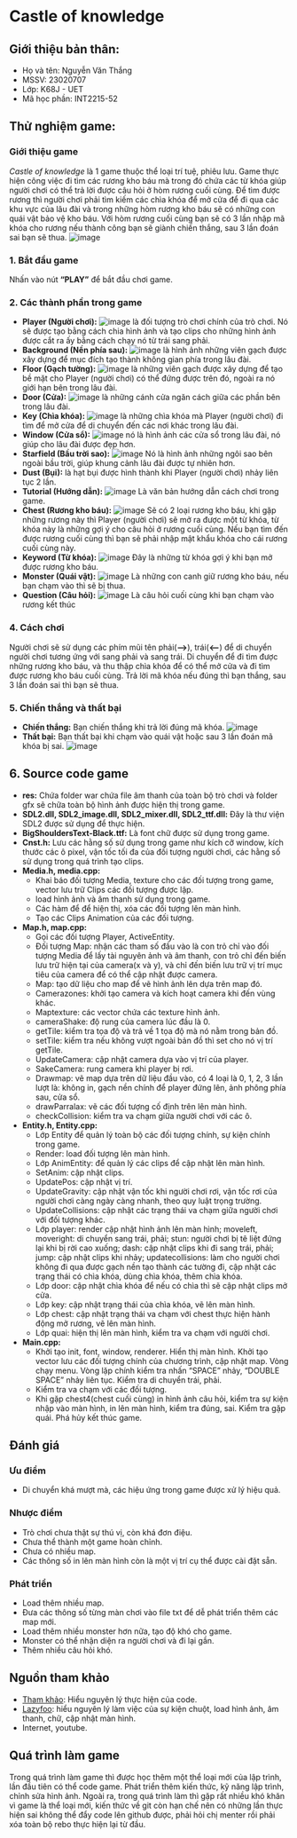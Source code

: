 # Castle of knowledge
## Giới thiệu bản thân:
- Họ và tên: Nguyễn Văn Thắng
- MSSV: 23020707
- Lớp: K68J - UET
- Mã học phần: INT2215-52

## Thử nghiệm game: 
### Giới thiệu game
*Castle of knowledge* là 1 game thuộc thể loại trí tuệ, phiêu lưu. Game thực hiện công việc đi tìm các rương kho báu mà trong đó chứa các từ khóa giúp người chơi có thể trả lời được câu hỏi ở hòm rương cuối cùng. Để tìm được rương thì người chơi phải tìm kiếm các chìa khóa để mở cửa để đi qua các khu vực của lâu đài và trong những hòm rương kho báu sẽ có những con quái vật bảo vệ kho báu. Với hòm rương cuối cùng bạn sẽ có 3 lần nhập mã khóa cho rương nếu thành công bạn sẽ giành chiến thắng, sau 3 lần đoán sai bạn sẽ thua.
![image](./readme/menu.png)

### 1. Bắt đầu game
Nhấn vào nút **“PLAY”** để bắt đầu chơi game.

### 2. Các thành phần trong game
- **Player (Người chơi):** ![image](./readme/player.png) là đối tượng trò chơi chính của trò chơi. Nó sẽ được tạo bằng cách chia hình ảnh và tạo clips cho những hình ảnh được cắt ra ấy bằng cách chạy nó từ trái sang phải.
- **Background (Nền phía sau):** ![image](./readme/background.png)   là hình ảnh những viên gạch được xây dựng để mục đích tạo thành không gian phía trong lâu đài.
- **Floor (Gạch tường):** ![image](./readme/floor.png)  là những viên gạch được xây dựng để tạo bề mặt cho Player (người chơi) có thể đứng được trên đó, ngoài ra nó giới hạn bên trong lâu đài.
- **Door (Cửa):** ![image](./readme/door.png) là những cánh cửa ngăn cách giữa các phần bên trong lâu đài.
- **Key (Chìa khóa):** ![image](./readme/key.png)  là những chìa khóa mà Player (người chơi) đi tìm để mở cửa để di chuyển đến các nơi khác trong lâu đài.
- **Window (Cửa sổ):** ![image](./readme/window.png)  nó là hình ảnh các cửa sổ trong lâu đài, nó giúp cho lâu đài được đẹp hơn.
- **Starfield (Bầu trời sao):** ![image](./readme/starfield.png)  Nó là hình ảnh những ngôi sao bên ngoài bầu trời, giúp khung cảnh lâu đài được tự nhiên hơn.
- **Dust (Bụi):** là hạt bụi được hình thành khi Player (người chơi) nhảy liên tục 2 lần.
- **Tutorial (Hướng dẫn):** ![image](./readme/tutorial.png)  Là văn bản hướng dẫn cách chơi trong game.
- **Chest (Rương kho báu):** ![image](./readme/rương1.png) Sẽ có 2 loại rương kho báu, khi gặp những rương này thì Player (người chơi) sẽ mở ra được một từ khóa, từ khóa này là những gợi ý cho câu hỏi ở rương cuối cùng. Nếu bạn tìm đến được rương cuối cùng thì bạn sẽ phải nhập mật khẩu khóa cho cái rương cuối cùng này.
- **Keyword (Từ khóa):** ![image](./readme/sao2.png) Đây là những từ khóa gợi ý khi bạn mở được rương kho báu.
- **Monster (Quái vật):** ![image](./readme/quai.png) Là những con canh giữ rương kho báu, nếu bạn chạm vào thì sẽ bị thua.
- **Question (Câu hỏi):** ![image](./readme/question.png) Là câu hỏi cuối cùng khi bạn chạm vào rương kết thúc

### 4. Cách chơi
Người chơi sẽ sử dụng các phím mũi tên phải(**-->**), trái(**<--**) để di chuyển người chơi tương ứng với sang phải và sang trái. Di chuyển để đi tìm được những rương kho báu, và thu thập chìa khóa để có thể mở cửa và đi tìm được rương kho báu cuối cùng. Trả lời mã khóa nếu đúng thì bạn thắng, sau 3 lần đoán sai thì bạn sẽ thua.

### 5. Chiến thắng và thất bại
- **Chiến thắng:** Bạn chiến thắng khi trả lời đúng mã khóa.
![image](./readme/youwin.png)
- **Thất bại:** Bạn thất bại khi chạm vào quái vật hoặc sau 3 lần đoán mã khóa bị sai.
![image](./readme/gameover.png)


## 6. Source code game
- **res:** Chứa folder war chứa file âm thanh của toàn bộ trò chơi và folder gfx sẽ chữa toàn bộ hình ảnh được hiện thị trong game.
- **SDL2.dll, SDL2_image.dll, SDL2_mixer.dll, SDL2_ttf.dll:** Đây là thư viện SDL2 được sử dụng để thực hiện.
- **BigShouldersText-Black.ttf:** Là font chữ được sử dụng trong game.
- **Cnst.h:** Lưu các hằng số sử dụng trong game như kích cỡ window, kích thước các ô pixel, vận tốc tối đa của đối tượng người chơi, các hằng số sử dụng trong quá trình tạo clips.
- **Media.h, media.cpp:** 
    * Khai báo đối tượng Media, texture cho các đối tượng trong game, vector lưu trữ Clips các đối tượng được lập.
    * load hình ảnh và âm thanh sử dụng trong game.
    * Các hàm để để hiện thị, xóa các đối tượng lên màn hình.
    * Tạo các Clips Animation của các đối tượng.
- **Map.h, map.cpp:** 
    * Gọi các đối tượng Player, ActiveEntity. 
    * Đối tượng Map: nhận các tham số đầu vào là con trỏ chỉ vào đối tượng Media để lấy tài nguyên ảnh và âm thanh, con trỏ chỉ đến biến lưu trữ hiện tại của camera(x và y), và chỉ đến biến lưu trữ vị trí mục tiêu của camera để có thể cập nhật được camera. 
    * Map: tạo dữ liệu cho map để vẽ hình ảnh lên dựa trên map đó. 
    * Camerazones: khởi tạo camera và kích hoạt camera khi đến vùng khác. 
    * Maptexture: các vector chứa các texture hình ảnh. 
    * cameraShake: độ rung của camera lúc đầu là 0. 
    * getTile: kiểm tra tọa độ và trả về 1 tọa độ mà nó nằm trong bản đồ. 
    * setTile: kiểm tra nếu không vượt ngoài bản đồ thì set cho nó vị trí getTile. 
    * UpdateCamera: cập nhật camera dựa vào vị trí của player. 
    * SakeCamera: rung camera khi player bị rơi. 
    * Drawmap: vẽ map dựa trên dữ liệu đầu vào, có 4 loại là 0, 1, 2, 3 lần lượt là: không in, gạch nền chính để player đứng lên, ảnh phông phía sau, cửa sổ. 
    * drawParralax: vẽ các đối tượng cố định trên lên màn hình. 
    * checkCollision: kiểm tra va chạm giữa người chơi với các ô.
- **Entity.h, Entity.cpp:** 
    * Lớp Entity để quản lý toàn bộ các đối tượng chính, sự kiện chính trong game. 
    * Render: load đối tượng lên màn hình. 
    * Lớp AnimEntity: để quản lý các clips để cập nhật lên màn hình. 
    * SetAnim: cập nhật clips. 
    * UpdatePos: cập nhật vị trí. 
    * UpdateGravity: cập nhật vận tốc khi người chơi rơi, vận tốc rơi của người chơi càng ngày càng nhanh, theo quy luật trọng trường. 
    * UpdateCollisions: cập nhật các trạng thái va chạm giữa người chơi với đối tượng khác. 
    * Lớp player: render cập nhật hình ảnh lên màn hình; moveleft, moveright: di chuyển sang trái, phải; stun: người chơi bị tê liệt đứng lại khi bị rời cao xuống; dash: cập nhật clips khi đi sang trái, phải; jump: cập nhật clips khi nhảy; updatecollisions: làm cho người chơi không đi qua được gạch nền tạo thành các tường đi, cập nhật các trạng thái có chìa khóa, dùng chìa khóa, thêm chìa khóa. 
    * Lớp door: cập nhật chìa khóa để nếu có chìa thì sẽ cập nhật clips mở cửa. 
    * Lớp key: cập nhật trạng thái của chìa khóa, vẽ lên màn hình. 
    * Lớp chest: cập nhật trạng thái va chạm với chest thực hiện hành động mở rương, vẽ lên màn hình. 
    * Lớp quai: hiện thị lên màn hình, kiểm tra va chạm với người chơi.
- **Main.cpp:** 
    * Khởi tạo init, font, window, renderer. Hiển thị màn hình. Khởi tạo vector lưu các đối tượng chính của chương trình, cập nhật map. Vòng chạy menu. Vòng lặp chính kiểm tra nhấn “SPACE” nhảy, “DOUBLE SPACE” nhảy liên tục. Kiểm tra di chuyển trái, phải. 
    * Kiểm tra va chạm với các đối tượng. 
    * Khi gặp chest4(chest cuối cùng) in hình ảnh câu hỏi, kiểm tra sự kiện nhập vào màn hình, in lên màn hình, kiểm tra đúng, sai. Kiểm tra gặp quái. Phá hủy kết thúc game.

## Đánh giá
### Ưu điểm
- Di chuyển khá mượt mà, các hiệu ứng trong game được xử lý hiệu quả.
### Nhược điểm
- Trò chơi chưa thật sự thú vị, còn khá đơn điệu.
- Chưa thể thành một game hoàn chỉnh.
- Chưa có nhiều map.
- Các thông số in lên màn hình còn là một vị trí cụ thể được cài đặt sẵn.
### Phát triển
- Load thêm nhiều map.
- Đưa các thông số từng màn chơi vào file txt để dễ phát triển thêm các map mới.
- Load thêm nhiều monster hơn nữa, tạo độ khó cho game.
- Monster có thể nhận diện ra người chơi và đi lại gần.
- Thêm nhiều câu hỏi khó.

## Nguồn tham khảo
- [Tham khảo](https://github.com/Ambidextroid/SDL2-demo): Hiểu nguyên lý thực hiện của code.
- [Lazyfoo](https://lazyfoo.net/): hiểu nguyên lý làm việc của sự kiện chuột, load hình ảnh, âm thanh, chữ, cập nhật màn hình.
- Internet, youtube.

## Quá trình làm game
Trong quá trình làm game thì được học thêm một thể loại mới của lập trình, lần đầu tiên có thể code game. Phát triển thêm kiến thức, kỹ năng lập trình, chỉnh sửa hình ảnh. Ngoài ra, trong quá trình làm thì gặp rất nhiều khó khăn vì game là thể loại mới, kiến thức về git còn hạn chế nên có những lần thực hiện sai không thể đẩy code lên github được, phải hỏi chị menter rồi phải xóa toàn bộ rebo thực hiện lại từ đầu.
